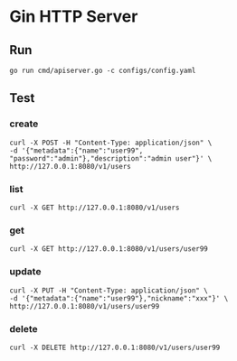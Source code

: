 # Gin HTTP Server

## Run

```shell
go run cmd/apiserver.go -c configs/config.yaml
```

## Test

### create

```shell
curl -X POST -H "Content-Type: application/json" \
-d '{"metadata":{"name":"user99", "password":"admin"},"description":"admin user"}' \
http://127.0.0.1:8080/v1/users
```

### list

```shell
curl -X GET http://127.0.0.1:8080/v1/users
```

### get

```shell
curl -X GET http://127.0.0.1:8080/v1/users/user99
```

### update

```shell
curl -X PUT -H "Content-Type: application/json" \
-d '{"metadata":{"name":"user99"},"nickname":"xxx"}' \
http://127.0.0.1:8080/v1/users/user99
```

### delete

```shell
curl -X DELETE http://127.0.0.1:8080/v1/users/user99
```

### 